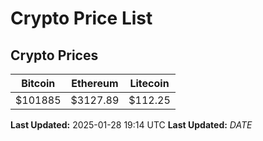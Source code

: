 # Crypto Price List

## Crypto Prices
| Bitcoin | Ethereum | Litecoin |
| ------- | -------- | -------- |
| $101885 | $3127.89 | $112.25 |
**Last Updated:** 2025-01-28 19:14 UTC
**Last Updated:** $DATE$
